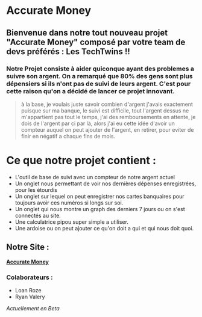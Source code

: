 # Accurate Money

## Bienvenue dans notre tout nouveau projet "Accurate Money" composé par votre team de devs préférés : Les TechTwins !!

### Notre Projet consiste à aider quiconque ayant des problemes a suivre son argent. On a remarqué que 80% des gens sont plus dépensiers si ils n'ont pas de suivi de leurs argent. C'est pour cette raison qu'on a décidé de lancer ce projet innovant.


> à la base, je voulais juste savoir combien d'argent j'avais exactement puisque sur ma banque, le suivi est difficile, tout l'argent dessus ne m'appartient pas tout le temps, j'ai des remboursements en attente, je dois de l'argent par ci par là, alors j'ai eu cette idée d'avoir un compteur auquel on peut ajouter de l'argent, en retirer, pour eviter de finir en négatif a chaque fins de mois.

# Ce que notre projet contient :
- L'outil de base de suivi avec un compteur de notre argent actuel
- Un onglet nous permettant de voir nos dernières dépenses enregistrées, pour les étourdis
- Un onglet sur lequel on peut enregistrer nos cartes banquaires pour toujours avoir ces numéros si longs sur soi.
- Un onglet qui nous montre un graph des derniers 7 jours ou on s'est connectés au site.
- Une calculatrice pipou super simple a utiliser.
- Une ardoise ou on peut ajouter ce qu'on doit a qui et qui nous doit quoi.

## Notre Site :

**[Accurate Money](https://accuratemoney.netlify.app)**

### Colaborateurs :
- Loan Roze
- Ryan Valery

*Actuellement en Beta*
